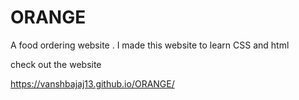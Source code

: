# ORANGE

A food ordering website . I made this website to learn CSS and html 

check out the website 

https://vanshbajaj13.github.io/ORANGE/
